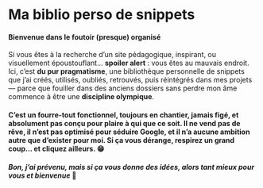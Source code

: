 # Ma biblio perso de snippets
#### **Bienvenue dans le foutoir (presque) organisé**  
Si vous êtes à la recherche d’un site pédagogique, inspirant, ou visuellement époustouflant... **spoiler alert** : vous êtes au mauvais endroit. Ici, c’est **du pur pragmatisme**, une bibliothèque personnelle de snippets que j’ai créés, utilisés, oubliés, retrouvés, puis réintégrés dans mes projets — parce que fouiller dans des anciens dossiers sans perdre mon âme commence à être une **discipline olympique**.
#### C’est un **fourre-tout fonctionnel**, toujours en chantier, jamais figé, et **absolument pas conçu pour plaire à qui que ce soit**. Il ne vend pas de rêve, il n’est pas optimisé pour séduire Google, et il n’a **aucune ambition autre que d’exister pour moi**. Si ça vous dérange, respirez un grand coup… et cliquez ailleurs. 😁
#### _Bon, j’ai prévenu, mais si ça vous donne des idées, alors tant mieux pour vous et bienvenue_ 🙂
